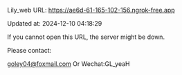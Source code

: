 Lily_web URL: https://ae6d-61-165-102-156.ngrok-free.app

Updated at: 2024-12-10 04:18:29

If you cannot open this URL, the server might be down.

Please contact: 

goley04@foxmail.com Or Wechat:GL_yeaH